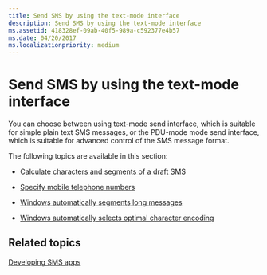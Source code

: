 ```yaml
---
title: Send SMS by using the text-mode interface
description: Send SMS by using the text-mode interface
ms.assetid: 418328ef-09ab-40f5-989a-c592377e4b57
ms.date: 04/20/2017
ms.localizationpriority: medium
---
```


# Send SMS by using the text-mode interface


You can choose between using text-mode send interface, which is suitable for simple plain text SMS messages, or the PDU-mode mode send interface, which is suitable for advanced control of the SMS message format.

The following topics are available in this section:

-   [Calculate characters and segments of a draft SMS](calculate-characters-and-segments-of-a-draft-sms.md)

-   [Specify mobile telephone numbers](specify-mobile-telephone-numbers.md)

-   [Windows automatically segments long messages](windows-automatically-segments-long-messages.md)

-   [Windows automatically selects optimal character encoding](windows-automatically-selects-optimal-character-encoding.md)

## <span id="related_topics"></span>Related topics


[Developing SMS apps](developing-sms-apps.md)

 

 






